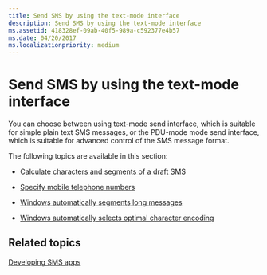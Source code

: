 ```yaml
---
title: Send SMS by using the text-mode interface
description: Send SMS by using the text-mode interface
ms.assetid: 418328ef-09ab-40f5-989a-c592377e4b57
ms.date: 04/20/2017
ms.localizationpriority: medium
---
```


# Send SMS by using the text-mode interface


You can choose between using text-mode send interface, which is suitable for simple plain text SMS messages, or the PDU-mode mode send interface, which is suitable for advanced control of the SMS message format.

The following topics are available in this section:

-   [Calculate characters and segments of a draft SMS](calculate-characters-and-segments-of-a-draft-sms.md)

-   [Specify mobile telephone numbers](specify-mobile-telephone-numbers.md)

-   [Windows automatically segments long messages](windows-automatically-segments-long-messages.md)

-   [Windows automatically selects optimal character encoding](windows-automatically-selects-optimal-character-encoding.md)

## <span id="related_topics"></span>Related topics


[Developing SMS apps](developing-sms-apps.md)

 

 






